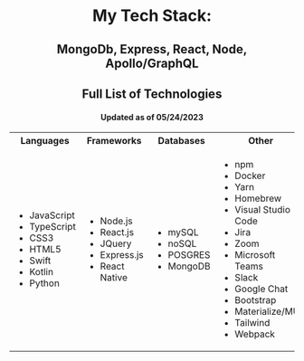 <div align="center">

# My Tech Stack:
  ## MongoDb, Express, React, Node, Apollo/GraphQL
  
## Full List of Technologies
  #### Updated as of 05/24/2023

<table>
<tr>
<th> Languages </th>
<th> Frameworks </th>
  <th> Databases </th>
<th> Other </th>
  <th> Other </th>
</tr>
<tr>
<td>
  
- JavaScript
- TypeScript
- CSS3
- HTML5
- Swift
- Kotlin
- Python
  
</td>
<td>
  
- Node.js
- React.js
- JQuery
- Express.js
- React Native
  
</td>
<td>
  
- mySQL
- noSQL
- POSGRES
- MongoDB
  
</td>
<td>
  
- npm
- Docker
- Yarn
- Homebrew
- Visual Studio Code
- Jira
- Zoom
- Microsoft Teams
- Slack
- Google Chat
- Bootstrap
- Materialize/MUI
- Tailwind
- Webpack
  
</td>
<td>
  
- Zeppelin
- GSAP
- GraphQL/Apollo
- Mongoose
- Sequelize
- Handlebars
- Dbeaver
- Insomnia
- Postman
- Git
- JWT
- Google Dev Suite
- Adobe Creative Suite
  
</td>
</tr>
</table>
